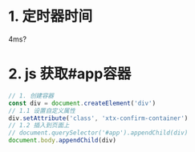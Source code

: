 # 1. 定时器时间

4ms?



# 2. js 获取#app容器

```js
// 1. 创建容器
const div = document.createElement('div')
// 1.1 设置自定义属性
div.setAttribute('class', 'xtx-confirm-container')
// 1.2 插入到页面上
// document.querySelector('#app').appendChild(div)
document.body.appendChild(div)
```



